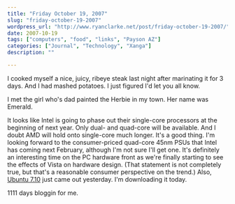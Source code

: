 ```yaml
---
title: "Friday October 19, 2007"
slug: "friday-october-19-2007"
wordpress_url: "http://www.ryanclarke.net/post/friday-october-19-2007/"
date: 2007-10-19
tags: ["computers", "food", "links", "Payson AZ"]
categories: ["Journal", "Technology", "Xanga"]
description: ""

---
```


I cooked myself a nice, juicy, ribeye steak last night after marinating it for 3 days. And I had mashed potatoes. I just figured I'd let you all know.

I met the girl who's dad painted the Herbie in my town. Her name was Emerald.

It looks like Intel is going to phase out their single-core processors at the beginning of next year. Only dual- and quad-core will be available. And I doubt AMD will hold onto single-core much longer. It's a good thing. I'm looking forward to the consumer-priced quad-core 45nm PSUs that Intel has coming next February, although I'm not sure I'll get one. It's definitely an interesting time on the PC hardware front as we're finally starting to see the effects of Vista on hardware design. (That statement is not completely true, but that's a reasonable consumer perspective on the trend.) Also, [Ubuntu 7.10](http://www.ubuntu.com/) just came out yesterday. I'm downloading it today.

1111 days bloggin for me.
